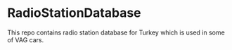 # RadioStationDatabase
This repo contains radio station database for Turkey which is used in some of VAG cars.
